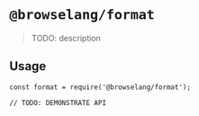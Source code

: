 # `@browselang/format`

> TODO: description

## Usage

```
const format = require('@browselang/format');

// TODO: DEMONSTRATE API
```
